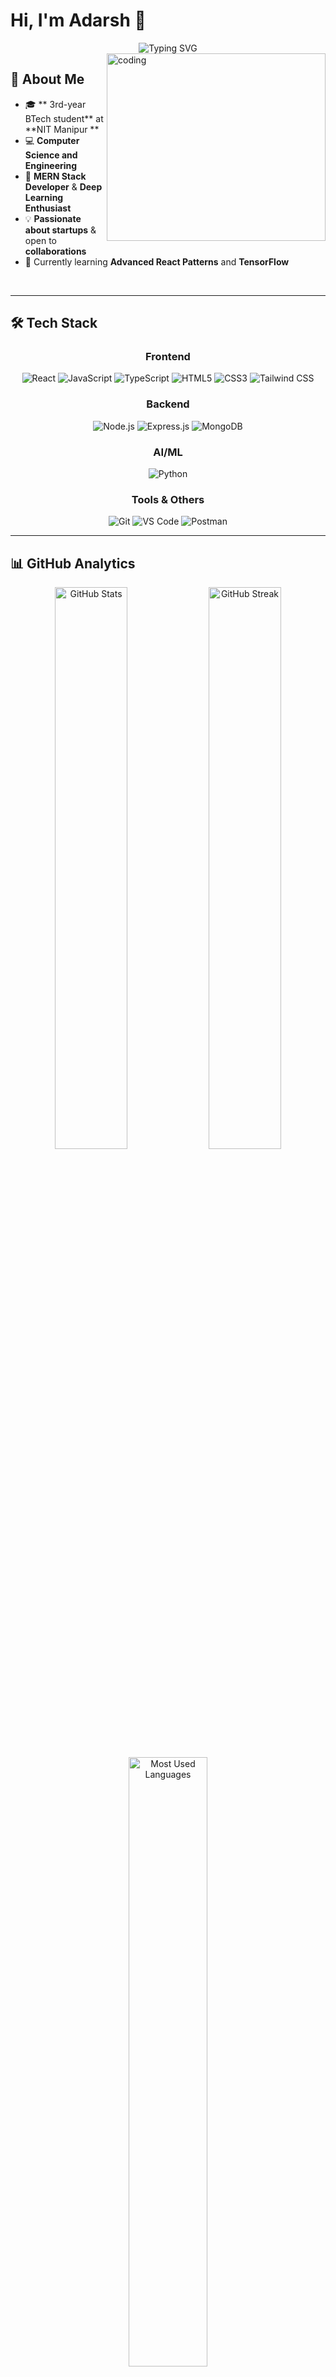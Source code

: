 # Hi, I'm Adarsh 👋

<div align="center">
  <img src="https://readme-typing-svg.herokuapp.com?font=Fira+Code&weight=600&size=28&pause=1000&color=00D9FF&background=0D1117&center=true&vCenter=true&width=600&lines=3rd-year+BTech+student+at+NIT+Manipur;Computer+Science+%26+Engineering;MERN+Stack+Developer;Deep+Learning+Enthusiast;Open+to+Startup+Collaborations!" alt="Typing SVG" />
</div>

<img align="right" alt="coding" height="300" width="350" src="https://user-images.githubusercontent.com/74038190/229223263-cf2e4b07-2615-4f87-9c38-e37600f8381a.gif">

## 🌟 About Me

- 🎓 ** 3rd-year BTech student** at **NIT Manipur **
- 💻 **Computer Science and Engineering**
- 🚀 **MERN Stack Developer** & **Deep Learning Enthusiast**
- 💡 **Passionate about startups** & open to **collaborations**
- 🌱 Currently learning **Advanced React Patterns** and **TensorFlow**


<br clear="right"/>

---

## 🛠️ Tech Stack

<div align="center">

### Frontend
![React](https://img.shields.io/badge/React-20232A?style=for-the-badge&logo=react&logoColor=61DAFB)
![JavaScript](https://img.shields.io/badge/JavaScript-F7DF1E?style=for-the-badge&logo=javascript&logoColor=black)
![TypeScript](https://img.shields.io/badge/TypeScript-007ACC?style=for-the-badge&logo=typescript&logoColor=white)
![HTML5](https://img.shields.io/badge/HTML5-E34F26?style=for-the-badge&logo=html5&logoColor=white)
![CSS3](https://img.shields.io/badge/CSS3-1572B6?style=for-the-badge&logo=css3&logoColor=white)
![Tailwind CSS](https://img.shields.io/badge/Tailwind_CSS-38B2AC?style=for-the-badge&logo=tailwind-css&logoColor=white)

### Backend
![Node.js](https://img.shields.io/badge/Node.js-43853D?style=for-the-badge&logo=node.js&logoColor=white)
![Express.js](https://img.shields.io/badge/Express.js-404D59?style=for-the-badge&logo=express&logoColor=white)
![MongoDB](https://img.shields.io/badge/MongoDB-4EA94B?style=for-the-badge&logo=mongodb&logoColor=white)

### AI/ML
![Python](https://img.shields.io/badge/Python-3776AB?style=for-the-badge&logo=python&logoColor=white)
### Tools & Others
![Git](https://img.shields.io/badge/Git-F05032?style=for-the-badge&logo=git&logoColor=white)
![VS Code](https://img.shields.io/badge/VS_Code-007ACC?style=for-the-badge&logo=visual-studio-code&logoColor=white)
![Postman](https://img.shields.io/badge/Postman-FF6C37?style=for-the-badge&logo=postman&logoColor=white)

</div>

---

## 📊 GitHub Analytics

<div align="center">
  
  <img src="https://github-readme-stats.vercel.app/api?username=Adarsh-Chaubey03&show_icons=true&theme=tokyonight&include_all_commits=true&count_private=true&hide_border=true&bg_color=0D1117&title_color=00D9FF&icon_color=00D9FF&text_color=FFFFFF" alt="GitHub Stats" width="48%" />
  
  <img src="https://github-readme-streak-stats.herokuapp.com?user=Adarsh-Chaubey03&theme=tokyonight&hide_border=true&background=0D1117&stroke=00D9FF&ring=00D9FF&fire=FF6B6B&currStreakLabel=00D9FF&sideNums=FFFFFF&currStreakNum=FFFFFF&dates=8B949E" alt="GitHub Streak" width="48%" />

</div>

<div align="center">
  <img src="https://github-readme-stats.vercel.app/api/top-langs/?username=Adarsh-Chaubey03&layout=compact&theme=tokyonight&hide_border=true&bg_color=0D1117&title_color=00D9FF&text_color=FFFFFF&langs_count=8" alt="Most Used Languages" width="50%" />
</div>

---

## 🏆 GitHub Trophies

<div align="center">
  <img src="https://github-profile-trophy.vercel.app/?username=Adarsh-Chaubey03&theme=tokyonight&no-frame=true&no-bg=true&margin-w=4&row=2&column=4" alt="GitHub Trophies" />
</div>

---

## 🌟 Achievements & Contributions

<div align="center">

### 🎯 GSSoC-Extd'24 Contributor
*Contributing to open source projects and building the tech community*

<div style="display: flex; flex-wrap: wrap; justify-content: center; gap: 10px; margin: 20px 0;">

<img src="https://raw.githubusercontent.com/GSSoC24/Postman-Challenge/main/docs/assets/Postman%20White.png" width="80px" height="80px" />
<img src="https://raw.githubusercontent.com/GSSoC24/Hack-Web3Conf/refs/heads/main/assets/Hack-Web3Conf%202024%20Badge%20(2).png" width="80px" height="80px" />
<img src="https://raw.githubusercontent.com/GSSoC24/Postman-Challenge/main/docs/assets/1.png" width="80px" height="80px" />
<img src="https://raw.githubusercontent.com/GSSoC24/Postman-Challenge/main/docs/assets/2.png" width="80px" height="80px" />
<img src="https://raw.githubusercontent.com/GSSoC24/Postman-Challenge/main/docs/assets/3.png" width="80px" height="80px" />
<img src="https://raw.githubusercontent.com/GSSoC24/Postman-Challenge/main/docs/assets/4.png" width="80px" height="80px" />
<img src="https://raw.githubusercontent.com/GSSoC24/Postman-Challenge/main/docs/assets/5.png" width="80px" height="80px" />
<img src="https://raw.githubusercontent.com/GSSoC24/Postman-Challenge/main/docs/assets/6.png" width="80px" height="80px" />

</div>

</div>

---

## 📈 Contribution Graph

<div align="center">
  <img src="https://github-readme-activity-graph.vercel.app/graph?username=Adarsh-Chaubey03&custom_title=Adarsh's%20GitHub%20Activity%20Graph&bg_color=0D1117&color=00D9FF&line=00D9FF&point=FFFFFF&area_color=FFFFFF&title_color=FFFFFF&area=true" alt="GitHub Activity Graph" />
</div>

---

## 🤝 Let's Connect

<div align="center">

[![LinkedIn](https://img.shields.io/badge/LinkedIn-0077B5?style=for-the-badge&logo=linkedin&logoColor=white)](https://www.linkedin.com/in/adarsh-chaubey/)
[![Gmail](https://img.shields.io/badge/Gmail-D14836?style=for-the-badge&logo=gmail&logoColor=white)](mailto:0310adarshchaubey@gmail.com)
[![GitHub](https://img.shields.io/badge/GitHub-100000?style=for-the-badge&logo=github&logoColor=white)](https://github.com/Adarsh-Chaubey03)

</div>

---

<div align="center">
  
  *"Innovation distinguishes between a leader and a follower." - Steve Jobs*
  
  ![Profile Views](https://komarev.com/ghpvc/?username=Adarsh-Chaubey03&label=Profile%20Views&color=00D9FF&style=flat-square)
  
  ⭐ **Passionate about startups and open to collaborations!** ⭐
  
</div>

---

<div align="center">
  <img src="https://capsule-render.vercel.app/api?type=waving&color=gradient&customColorList=6,11,20&height=150&section=footer&text=Thanks%20for%20visiting!&fontSize=30&fontColor=FFFFFF&animation=twinkling" />
</div>

